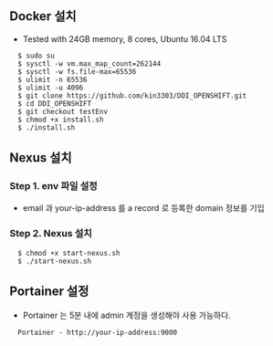
## Docker 설치

- Tested with 24GB memory, 8 cores,  Ubuntu 16.04 LTS  

```console
  $ sudo su 
  $ sysctl -w vm.max_map_count=262144
  $ sysctl -w fs.file-max=65536
  $ ulimit -n 65536
  $ ulimit -u 4096
  $ git clone https://github.com/kin3303/DDI_OPENSHIFT.git
  $ cd DDI_OPENSHIFT
  $ git checkout testEnv
  $ chmod +x install.sh
  $ ./install.sh
```

## Nexus 설치

### Step 1. env 파일 설정

- email 과 your-ip-address 를 a record 로 등록한 domain 정보를 기입

###  Step 2. Nexus 설치

```console
  $ chmod +x start-nexus.sh
  $ ./start-nexus.sh
```

## Portainer 설정

- Portainer 는 5분 내에 admin 계정을 생성해야 사용 가능하다. 

```
  Portainer - http://your-ip-address:9000
```
